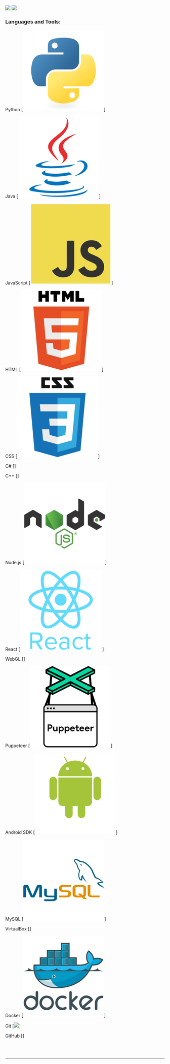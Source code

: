 

<picture>
  <source
    srcset="https://github-readme-stats.vercel.app/api?username=2Pillows&show_icons=true&theme=holi&hide_rank=true"
    media="(prefers-color-scheme: dark)"
  />
  <source
    srcset="https://github-readme-stats.vercel.app/api?username=2Pillows&show_icons=true&theme=default&hide_rank=true"
    media="(prefers-color-scheme: light), (prefers-color-scheme: no-preference)"
  />
  <img src="https://github-readme-stats.vercel.app/api?username=2Pillows&show_icons=true&hide_rank=true" />
</picture>

<picture>
  <source
    srcset="https://github-readme-stats.vercel.app/api/top-langs?username=2Pillows&theme=holi&layout=compact"
    media="(prefers-color-scheme: dark)"
  />
  <source
    srcset="https://github-readme-stats.vercel.app/api/top-langs?username=2Pillows&theme=default&layout=compact"
    media="(prefers-color-scheme: light), (prefers-color-scheme: no-preference)"
  />
  <img src="https://github-readme-stats.vercel.app/api/top-langs?username=2Pillows&layout=compact" />
</picture>

### Languages and Tools:

Python
[<img src="https://raw.githubusercontent.com/devicons/devicon/master/icons/python/python-original.svg" />]

Java
[<img src="https://raw.githubusercontent.com/devicons/devicon/master/icons/java/java-original.svg" />]

JavaScript
[<img src="https://raw.githubusercontent.com/devicons/devicon/master/icons/javascript/javascript-original.svg" />]

HTML
[<img src="https://raw.githubusercontent.com/devicons/devicon/master/icons/html5/html5-original-wordmark.svg" />]

CSS
[<img src="https://raw.githubusercontent.com/devicons/devicon/master/icons/css3/css3-original-wordmark.svg" />]

C#
[]

C++
[]

Node.js
[<img src="https://raw.githubusercontent.com/devicons/devicon/master/icons/nodejs/nodejs-original-wordmark.svg" />]

React
[<img src="https://raw.githubusercontent.com/devicons/devicon/master/icons/react/react-original-wordmark.svg" /> ]

WebGL
[]

Puppeteer
[<img src="https://raw.githubusercontent.com/devicons/devicon/master/icons/puppeteer/puppeteer-original.svg" />]

Android SDK
[<img src="https://raw.githubusercontent.com/devicons/devicon/master/icons/android/android-original-wordmark.svg" />]

MySQL
[<img src="https://raw.githubusercontent.com/devicons/devicon/master/icons/mysql/mysql-original-wordmark.svg" />]

VirtualBox
[]

Docker
[<img src="https://raw.githubusercontent.com/devicons/devicon/master/icons/docker/docker-original-wordmark.svg" />]

Git
[<img src="https://www.vectorlogo.zone/logos/git-scm/git-scm-icon.svg" />]

GitHub
[]




<br />
<br />

---

